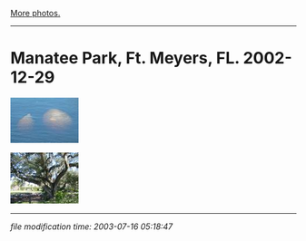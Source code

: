 [More photos.](/p/photos/)

* * *

Manatee Park, Ft. Meyers, FL. 2002-12-29
========================================

[![](/photos/thumb/2002-12-29-manatee01.jpg)](/photos/2002-12-29-manatee01.jpg)

[![](/photos/thumb/2002-12-29-manatee02.jpg)](/photos/2002-12-29-manatee02.jpg)

* * *

<div class="rightside"><em>file modification time: 2003-07-16 05:18:47</em></div>

